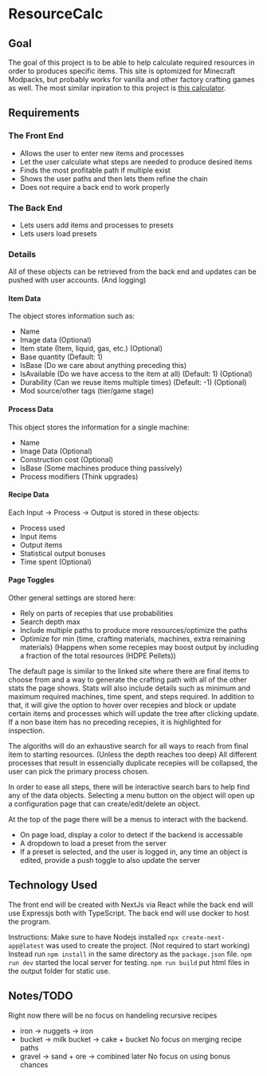 # ResourceCalc

## Goal
The goal of this project is to be able to help calculate required resources in order to produces specific items. This site is optomized for Minecraft Modpacks, but probably works for vanilla and other factory crafting games as well.
The most similar inpiration to this project is [this calculator](https://resourcecalculator.com/minecraft/#netheriteaxe=1&netheritehoe=1).

## Requirements

### The Front End
- Allows the user to enter new items and processes
- Let the user calculate what steps are needed to produce desired items
- Finds the most profitable path if multiple exist
- Shows the user paths and then lets them refine the chain
- Does not require a back end to work properly

### The Back End
- Lets users add items and processes to presets
- Lets users load presets


### Details
All of these objects can be retrieved from the back end and updates can be pushed with user accounts. (And logging)

#### Item Data
The object stores information such as:
- Name
- Image data (Optional)
- Item state (Item, liquid, gas, etc.) (Optional)
- Base quantity (Default: 1)
- IsBase (Do we care about anything preceding this)
- IsAvailable (Do we have access to the item at all) (Default: 1) (Optional)
- Durability (Can we reuse items multiple times) (Default: -1) (Optional)
- Mod source/other tags (tier/game stage)

#### Process Data
This object stores the information for a single machine:
- Name
- Image Data (Optional)
- Construction cost (Optional)
- IsBase (Some machines produce thing passively)
- Process modifiers (Think upgrades)

#### Recipe Data
Each Input -> Process -> Output is stored in these objects:
- Process used
- Input items
- Output items
- Statistical output bonuses
- Time spent (Optional)

#### Page Toggles
Other general settings are stored here:
- Rely on parts of recepies that use probabilities
- Search depth max
- Include multiple paths to produce more resources/optimize the paths
- Optimize for min (time, crafting materials, machines, extra remaining materials) 
(Happens when some recepies may boost output by including a fraction of the total resources (HDPE Pellets))

The default page is similar to the linked site where there are final items to choose from and a way to generate the crafting path with all of the other stats the page shows. Stats will also include details such as minimum and maximum required machines, time spent, and steps required. In addition to that, it will give the option to hover over recepies and block or update certain items and processes which will update the tree after clicking update. If a non base item has no preceding recepies, it is highlighted for inspection. 

The algoriths will do an exhaustive search for all ways to reach from final item to starting resources. (Unless the depth reaches too deep) All different processes that result in essencially duplicate recepies will be collapsed, the user can pick the primary process chosen. 

In order to ease all steps, there will be interactive search bars to help find any of the data objects. Selecting a menu button on the object will open up a configuration page that can create/edit/delete an object.

At the top of the page there will be a menus to interact with the backend.
- On page load, display a color to detect if the backend is accessable
- A dropdown to load a preset from the server
- If a preset is selected, and the user is logged in, any time an object is edited, provide a push toggle to also update the server


## Technology Used
The front end will be created with NextJs via React while the back end will use Expressjs both with TypeScript. The back end will use docker to host the program.

Instructions:
Make sure to have Nodejs installed
`npx create-next-app@latest`  was used to create the project. (Not required to start working)
Instead run `npm install` in the same directory as the `package.json` file.
`npm run dev` started the local server for testing.
`npm run build` put html files in the output folder for static use.



## Notes/TODO
Right now there will be no focus on handeling recursive recipes
- iron -> nuggets -> iron
- bucket -> milk bucket -> cake + bucket
No focus on merging recipe paths
- gravel -> sand + ore -> combined later
No focus on using bonus chances